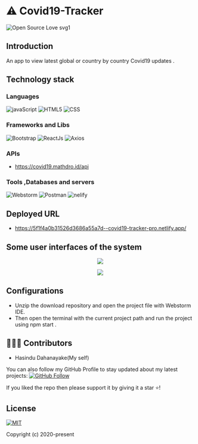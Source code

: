 # :warning: Covid19-Tracker
![Open Source Love svg1](https://badges.frapsoft.com/os/v1/open-source.svg?v=103) 

## Introduction

An app to view latest global or country by country Covid19 updates .

## Technology stack

### Languages 
![javaScript](https://img.shields.io/badge/Language-javaScript-red) 
![HTML5](https://img.shields.io/badge/Language-HTML5-red) 
![CSS](https://img.shields.io/badge/Language-CSS-red) 



### Frameworks and Libs
![Bootstrap](https://img.shields.io/badge/Framework-Bootstrap-blue) 
![ReactJs](https://img.shields.io/badge/Library-ReactJs-blue) 
![Axios](https://img.shields.io/badge/Library-Axios-blue) 



### APIs

*  https://covid19.mathdro.id/api


### Tools ,Databases and servers
![Webstorm](https://img.shields.io/badge/Technology-Webstorm-blue) 
![Postman](https://img.shields.io/badge/Technology-Postman-blue) 
![nelify](https://img.shields.io/badge/Technology-netlify-blue) 


## Deployed URL

*  https://5f1f4a0b31526d3686a55a7d--covid19-tracker-pro.netlify.app/



## Some user interfaces of the system
 
 <p align="middle">
  <img src="../master/ui-images/UI1.PNG"/>
 </p>
 
 
 <p align="middle">
  <img src="../master/ui-images/UI2.PNG"/>
 </p>
 
## Configurations

*  Unzip the download repository and open the project file with Webstorm IDE.
*  Then open the terminal with the current project path and run the project using npm start .



## 👨🏼‍💻 Contributors
 
* Hasindu Dahanayake(My self)

You can also follow my GitHub Profile to stay updated about my latest projects: [![GitHub Follow](https://img.shields.io/badge/Connect-Hasindu1-blue.svg?logo=Github&longCache=true&style=social&label=Follow)](https://github.com/Hasindu1)

If you liked the repo then please support it by giving it a star ⭐!


## License
[![MIT](https://img.shields.io/cocoapods/l/AFNetworking.svg?style=style&label=License&maxAge=2592000)](../master/LICENSE)

Copyright (c) 2020-present
 






